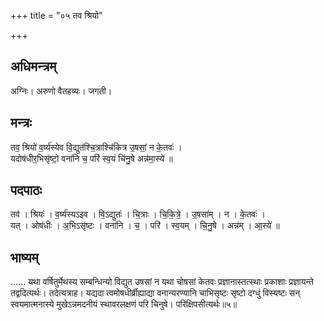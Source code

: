 +++
title = "०५ तव श्रियो"

+++
## अधिमन्त्रम्
अग्निः। अरुणो वैतहव्यः। जगती।

## मन्त्रः
तव॒ श्रियो॑ व॒र्ष्य॑स्येव वि॒द्युत॑श्चि॒त्राश्चि॑कित्र उ॒षसां॒ न के॒तवः॑ ।  
यदोष॑धीर॒भिसृ॑ष्टो॒ वना॑नि च॒ परि॑ स्व॒यं चि॑नु॒षे अन्न॑मा॒स्ये॑ ॥

## पदपाठः
तव॑ । श्रियः॑ । व॒र्ष्य॑स्यऽइव । वि॒ऽद्युतः॑ । चि॒त्राः । चि॒कि॒त्रे॒ । उ॒षसा॑म् । न । के॒तवः॑ ।  
यत् । ओष॑धीः । अ॒भिऽसृ॑ष्टः । वना॑नि । च॒ । परि॑ । स्व॒यम् । चि॒नु॒षे । अन्न॑म् । आ॒स्ये॑ ॥

## भाष्यम्
...... यथा वर्षितुर्मेथस्य सम्बन्धिन्यो विद्युत उषसां न यथा चोषसां केतवः प्रज्ञानास्तत्स्थाः प्रकाशाः प्रज्ञायन्ते तद्वदित्यर्थः। तदेत्यत्राह। यद्यदा त्वमोषधीर्व्रीह्याद्या वनान्यरण्यानि चाभिसृष्टः सृष्टो दग्धुं विस्यष्टः सन् स्वयमात्मनास्ये मुखेऽन्नमदनीयं स्थावरलक्षणं परि चिनुषे। परिक्षिपसीत्यर्थः॥५॥